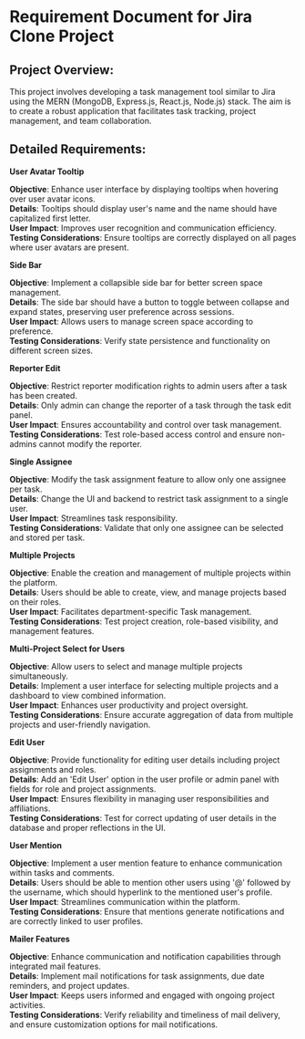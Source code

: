 # Requirement Document for Jira Clone Project

## Project Overview:

This project involves developing a task management tool similar to Jira using the MERN (MongoDB, Express.js, React.js, Node.js) stack. The aim is to create a robust application that facilitates task tracking, project management, and team collaboration.

## Detailed Requirements:

<b>User Avatar Tooltip</b>

<b>Objective</b>: Enhance user interface by displaying tooltips when hovering over user avatar icons.\
<b>Details</b>: Tooltips should display user's name and the name should have capitalized first letter.\
<b>User Impact</b>: Improves user recognition and communication efficiency.\
<b>Testing Considerations</b>: Ensure tooltips are correctly displayed on all pages where user avatars are present.

<b>Side Bar</b>

<b>Objective</b>: Implement a collapsible side bar for better screen space management.\
<b>Details</b>: The side bar should have a button to toggle between collapse and expand states, preserving user preference across sessions.\
<b>User Impact</b>: Allows users to manage screen space according to preference.\
<b>Testing Considerations</b>: Verify state persistence and functionality on different screen sizes.

<b>Reporter Edit</b>

<b>Objective</b>: Restrict reporter modification rights to admin users after a task has been created.\
<b>Details</b>: Only admin can change the reporter of a task through the task edit panel.\
<b>User Impact</b>: Ensures accountability and control over task management.\
<b>Testing Considerations</b>: Test role-based access control and ensure non-admins cannot modify the reporter.

<b>Single Assignee</b>

<b>Objective</b>: Modify the task assignment feature to allow only one assignee per task.\
<b>Details</b>: Change the UI and backend to restrict task assignment to a single user.\
<b>User Impact</b>: Streamlines task responsibility.\
<b>Testing Considerations</b>: Validate that only one assignee can be selected and stored per task.

<b>Multiple Projects</b>

<b>Objective</b>: Enable the creation and management of multiple projects within the platform.\
<b>Details</b>: Users should be able to create, view, and manage projects based on their roles.\
<b>User Impact</b>: Facilitates department-specific Task management.\
<b>Testing Considerations</b>: Test project creation, role-based visibility, and management features.

<b>Multi-Project Select for Users</b>

<b>Objective</b>: Allow users to select and manage multiple projects simultaneously.\
<b>Details</b>: Implement a user interface for selecting multiple projects and a dashboard to view combined information.\
<b>User Impact</b>: Enhances user productivity and project oversight.\
<b>Testing Considerations</b>: Ensure accurate aggregation of data from multiple projects and user-friendly navigation.

<b>Edit User</b>

<b>Objective</b>: Provide functionality for editing user details including project assignments and roles.\
<b>Details</b>: Add an 'Edit User' option in the user profile or admin panel with fields for role and project assignments.\
<b>User Impact</b>: Ensures flexibility in managing user responsibilities and affiliations.\
<b>Testing Considerations</b>: Test for correct updating of user details in the database and proper reflections in the UI.

<b>User Mention</b>

<b>Objective</b>: Implement a user mention feature to enhance communication within tasks and comments.\
<b>Details</b>: Users should be able to mention other users using '@' followed by the username, which should hyperlink to the mentioned user's profile.\
<b>User Impact</b>: Streamlines communication within the platform.\
<b>Testing Considerations</b>: Ensure that mentions generate notifications and are correctly linked to user profiles.

<b>Mailer Features</b>

<b>Objective</b>: Enhance communication and notification capabilities through integrated mail features.\
<b>Details</b>: Implement mail notifications for task assignments, due date reminders, and project updates.\
<b>User Impact</b>: Keeps users informed and engaged with ongoing project activities.\
<b>Testing Considerations</b>: Verify reliability and timeliness of mail delivery, and ensure customization options for mail notifications.
